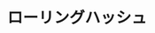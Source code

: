 ---
title: ローリングハッシュ
documentation_of: //string/rolling-hash.hpp
link: https://qiita.com/keymoon/items/11fac5627672a6d6a9f6
---